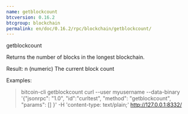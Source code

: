 ```yaml
---
name: getblockcount
btcversion: 0.16.2
btcgroup: blockchain
permalink: en/doc/0.16.2/rpc/blockchain/getblockcount/
---
```


getblockcount

Returns the number of blocks in the longest blockchain.

Result:
n    (numeric) The current block count

Examples:
> bitcoin-cli getblockcount 
> curl --user myusername --data-binary '{"jsonrpc": "1.0", "id":"curltest", "method": "getblockcount", "params": [] }' -H 'content-type: text/plain;' http://127.0.0.1:8332/


